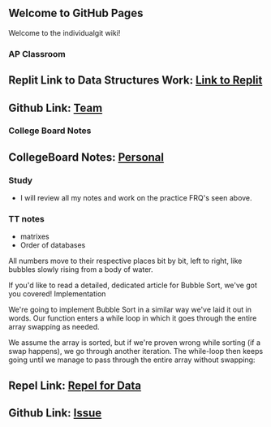 ## Welcome to GitHub Pages


Welcome to the individualgit wiki!


### AP Classroom

## Replit Link to Data Structures Work: [Link to Replit](https://replit.com/@Akprathipati/pagesjava-1#src/Matrix.java)
## Github Link: [Team](https://github.com/gracele246/theshop)


### College Board Notes
## CollegeBoard Notes: [Personal](https://docs.google.com/document/d/1AIvtYBSqMLNqruzeudRC560-xHbVl7lelLFy1LClEEY/edit)


### Study 
- I will review all my notes and work on the practice FRQ's seen above. 

### TT notes
- matrixes
- Order of databases

All numbers move to their respective places bit by bit, left to right, like bubbles slowly rising from a body of water.

If you'd like to read a detailed, dedicated article for Bubble Sort, we've got you covered!
Implementation

We're going to implement Bubble Sort in a similar way we've laid it out in words. Our function enters a while loop in which it goes through the entire array swapping as needed.

We assume the array is sorted, but if we're proven wrong while sorting (if a swap happens), we go through another iteration. The while-loop then keeps going until we manage to pass through the entire array without swapping:

## Repel Link: [Repel for Data](https://akprathipati.github.io/individualgit/)

## Github Link: [Issue](https://github.com/gracele246/theshop/issues/2)
 
 


